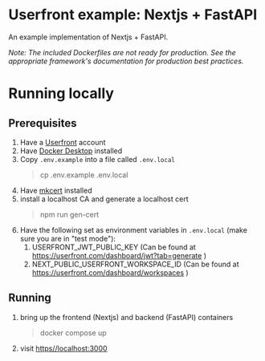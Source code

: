 # Userfront example: Nextjs + FastAPI

An example implementation of Nextjs + FastAPI.

_Note: The included Dockerfiles are not ready for production. See the appropriate framework's documentation for production best practices._

# Running locally

## Prerequisites

1. Have a [Userfront](https://userfront.com/) account
1. Have [Docker Desktop](https://www.docker.com/products/docker-desktop/) installed
1. Copy `.env.example` into a file called `.env.local`
   > cp .env.example .env.local
1. Have [mkcert](https://github.com/FiloSottile/mkcert?tab=readme-ov-file#installation) installed
1. install a localhost CA and generate a localhost cert
   > npm run gen-cert
1. Have the following set as environment variables in `.env.local` (make sure you are in "test mode"):
    1. USERFRONT_JWT_PUBLIC_KEY (Can be found at https://userfront.com/dashboard/jwt?tab=generate )
    1. NEXT_PUBLIC_USERFRONT_WORKSPACE_ID (Can be found at https://userfront.com/dashboard/workspaces )

## Running

1. bring up the frontend (Nextjs) and backend (FastAPI) containers
    > docker compose up
2. visit [https//localhost:3000](https://localhost:3000)
